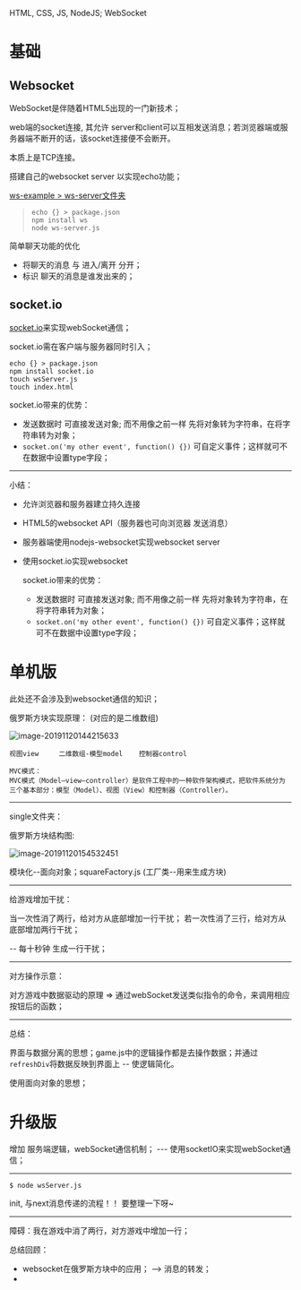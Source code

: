 HTML, CSS, JS, NodeJS; WebSocket

# 基础

## Websocket

WebSocket是伴随着HTML5出现的一门新技术；

web端的socket连接, 其允许 server和client可以互相发送消息；若浏览器端或服务器端不断开的话，该socket连接便不会断开。

本质上是TCP连接。



搭建自己的websocket server 以实现echo功能；

[ws-example > ws-server文件夹]()

> ```
>echo {} > package.json
> npm install ws 
>node ws-server.js
> ```



简单聊天功能的优化

- 将聊天的消息 与 进入/离开 分开；
- 标识 聊天的消息是谁发出来的；



## socket.io

[socket.io]( https://socket.io/ )来实现webSocket通信；

socket.io需在客户端与服务器同时引入；

```
echo {} > package.json
npm install socket.io
touch wsServer.js
touch index.html
```

socket.io带来的优势：

- 发送数据时 可直接发送对象; 而不用像之前一样 先将对象转为字符串，在将字符串转为对象；
- `socket.on('my other event', function() {})` 可自定义事件；这样就可不在数据中设置type字段；



-------------

小结：

- 允许浏览器和服务器建立持久连接 

- HTML5的websocket API（服务器也可向浏览器 发送消息）

- 服务器端使用nodejs-websocket实现websocket server

- 使用socket.io实现websocket

  socket.io带来的优势：

  - 发送数据时 可直接发送对象; 而不用像之前一样 先将对象转为字符串，在将字符串转为对象；
  - `socket.on('my other event', function() {})` 可自定义事件；这样就可不在数据中设置type字段；



# 单机版

此处还不会涉及到websocket通信的知识；

俄罗斯方块实现原理：  (对应的是二维数组)

![image-20191120144215633](D:\Lydia\github\WebSocket\mdImage\image-20191120144215633.png)

```
视图view     二维数组-模型model    控制器control

MVC模式：
MVC模式（Model–view–controller）是软件工程中的一种软件架构模式，把软件系统分为三个基本部分：模型（Model）、视图（View）和控制器（Controller）。
```



---------------

single文件夹：

俄罗斯方块结构图:

![image-20191120154532451](D:\Lydia\github\WebSocket\mdImage\image-20191120154532451.png)

模块化--面向对象；squareFactory.js (工厂类--用来生成方块)

----------------

给游戏增加干扰：

当一次性消了两行，给对方从底部增加一行干扰； 若一次性消了三行，给对方从底部增加两行干扰；

-- 每十秒钟 生成一行干扰；



------------

对方操作示意：

对方游戏中数据驱动的原理 => 通过webSocket发送类似指令的命令，来调用相应按钮后的函数；

----------

总结：

界面与数据分离的思想；game.js中的逻辑操作都是去操作数据；并通过`refreshDiv`将数据反映到界面上 -- 使逻辑简化。

使用面向对象的思想；



# 升级版

增加 服务端逻辑，webSocket通信机制； --- 使用socketIO来实现webSocket通信；

---------------

```
$ node wsServer.js
```

init, 与next消息传递的流程！！ 要整理一下呀~

--------------

障碍：我在游戏中消了两行，对方游戏中增加一行；



总结回顾：

- websocket在俄罗斯方块中的应用； --> 消息的转发；
- 